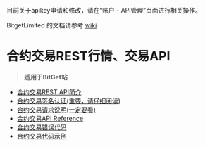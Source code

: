  目前关于apikey申请和修改，请在“账户 - API管理”页面进行相关操作。
 
 BitgetLimited 的文档请参考 [wiki](https://github.com/BitgetLimited/API_DOC/wiki)

 # 合约交易REST行情、交易API<br>
 >  **适用于BitGet站**<br>

* [合约交易REST API简介](https://github.com/BitgetLimited/API_DOC/wiki/Contract_REST_introduction)<br>
* [合约交易签名认证(重要，请仔细阅读)](https://github.com/githubForAshley/AndroidSenorAll/wiki/Contract_REST_authentication)<br>
* [合约交易请求说明(一定要看)](https://github.com/githubForAshley/AndroidSenorAll/wiki/Contract_REST_request)<br>
* [合约交易API Reference](https://github.com/githubForAshley/AndroidSenorAll/wiki/Contract_REST_api_reference)<br>
* [合约交易错误代码](https://github.com/githubForAshley/AndroidSenorAll/wiki/Contract_REST_error_code)<br>
* [合约交易代码示例](https://github.com/githubForAshley/AndroidSenorAll/wiki/Contract_API)<br>
